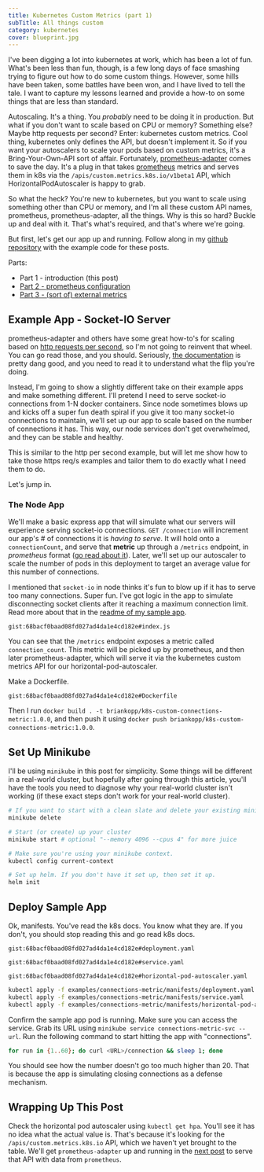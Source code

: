 ```yaml
---
title: Kubernetes Custom Metrics (part 1)
subTitle: All things custom
category: kubernetes
cover: blueprint.jpg
---
```


I've been digging a lot into kubernetes at work, which has been a lot of fun.
What's been less than fun, though, is a few long days of face smashing trying to
figure out how to do some custom things. However, some hills have been taken,
some battles have been won, and I have lived to tell the tale. I want to capture
my lessons learned and provide a how-to on some things that are less than standard.

Autoscaling. It's a thing. You *probably* need to be doing it in production. But what
if you don't want to scale based on CPU or memory? Something else? Maybe http requests
per second? Enter: kubernetes custom metrics. Cool thing, kubernetes only defines the
API, but doesn't implement it. So if you want your autoscalers to scale your pods
based on custom metrics, it's a Bring-Your-Own-API sort of affair. Fortunately,
[prometheus-adapter](https://github.com/DirectXMan12/k8s-prometheus-adapter)
comes to save the day. It's a plug in that takes
[prometheus](https://prometheus.io/)
metrics and serves them in k8s via the `/apis/custom.metrics.k8s.io/v1beta1`
API, which HorizontalPodAutoscaler is happy to grab.

So what the heck? You're new to kubernetes, but you want to scale
using something other than CPU or memory, and I'm all these custom API names,
prometheus, prometheus-adapter, all the things. Why is this so hard? Buckle up and
deal with it. That's what's required, and that's where we're going.

But first, let's get our app up and running. Follow along in my
[github repository](https://github.com/BrianKopp/kubernetes-custom-metrics)
with the example code for these posts.

Parts:

* Part 1 - introduction (this post)
* [Part 2 - prometheus configuration](https://blog.codekopp.com/kubernetes-custom-metrics-pt2/)
* [Part 3 - (sort of) external metrics](https://blog.codekopp.com/kubernetes-custom-metrics-pt3/)

## Example App - Socket-IO Server

prometheus-adapter and others have some great how-to's for
scaling based on
[http requests per second](https://github.com/DirectXMan12/k8s-prometheus-adapter/blob/master/docs/walkthrough.md),
so I'm not going to reinvent that wheel.
You can go read those, and you should. Seriously,
[the documentation](https://github.com/DirectXMan12/k8s-prometheus-adapter/blob/master/docs/config.md)
is pretty dang good, and you need to read it to understand what the flip you're doing.

Instead, I'm going to show a slightly different take on their example apps and
make something different. I'll pretend I need to serve socket-io connections
from 1-N docker containers. Since node sometimes blows up and kicks off a super
fun death spiral if you give it too many socket-io connections to maintain, we'll
set up our app to scale based on the number of connections it has. This way,
our node services don't get overwhelmed, and they can be stable and healthy.

This is similar to the http per second example, but will let me show how
to take those https req/s examples and tailor them to do exactly what
I need them to do.

Let's jump in.

### The Node App

We'll make a basic express app that will simulate what our servers will experience
serving socket-io connections. `GET /connection` will increment our
app's # of connections it is *having to serve*. It will hold onto a
`connectionCount`, and serve that **metric** up through a `/metrics` endpoint,
in *prometheus* format
([go read about it](https://github.com/prometheus/docs/blob/master/content/docs/instrumenting/exposition_formats.md)).
Later, we'll set up our autoscaler to
scale the number of pods in this deployment to target an average value for this
number of connections.

I mentioned that `socket-io` in node thinks it's fun to blow up if it has
to serve too many connections. Super fun. I've got logic in the app to
simulate disconnecting socket clients after it reaching a maximum connection
limit. Read more about that in the
[readme of my sample app](https://github.com/BrianKopp/kubernetes-custom-metrics/tree/master/examples/connections-metric).

`gist:68bacf0baad08fd027ad4da1e4cd182e#index.js`

You can see that the `/metrics` endpoint exposes a metric called
`connection_count`. This metric will be picked up by prometheus, and
then later prometheus-adapter, which will serve it via the kubernetes
custom metrics API for our horizontal-pod-autoscaler.

Make a Dockerfile.

`gist:68bacf0baad08fd027ad4da1e4cd182e#Dockerfile`

Then I run `docker build . -t briankopp/k8s-custom-connections-metric:1.0.0`,
and then push it using `docker push briankopp/k8s-custom-connections-metric:1.0.0`.

## Set Up Minikube

I'll be using `minikube` in this post for simplicity. Some things will be
different in a real-world cluster, but hopefully after going through this
article, you'll have the tools you need to diagnose why your real-world
cluster isn't working (if these exact steps don't work for your real-world cluster).

```bash
# If you want to start with a clean slate and delete your existing minikube cluster
minikube delete

# Start (or create) up your cluster
minikube start # optional "--memory 4096 --cpus 4" for more juice

# Make sure you're using your minikube context.
kubectl config current-context

# Set up helm. If you don't have it set up, then set it up.
helm init
```

## Deploy Sample App

Ok, manifests. You've read the k8s docs. You know what they are. If you don't,
you should stop reading this and go read k8s docs.

`gist:68bacf0baad08fd027ad4da1e4cd182e#deployment.yaml`

`gist:68bacf0baad08fd027ad4da1e4cd182e#service.yaml`

`gist:68bacf0baad08fd027ad4da1e4cd182e#horizontal-pod-autoscaler.yaml`

```bash
kubectl apply -f examples/connections-metric/manifests/deployment.yaml
kubectl apply -f examples/connections-metric/manifests/service.yaml
kubectl apply -f examples/connections-metric/manifests/horizontal-pod-autoscaler.yaml
```

Confirm the sample app pod is running. Make sure you can access
the service. Grab its URL using
`minikube service connections-metric-svc --url`.
Run the following command to start hitting the app with "connections".

```bash
for run in {1..60}; do curl <URL>/connection && sleep 1; done
```

You should see how the number doesn't go too much higher
than 20. That is because the app is simulating closing connections
as a defense mechanism.

## Wrapping Up This Post

Check the horizontal pod autoscaler using `kubectl get hpa`.
You'll see it has no idea what
the actual value is. That's because it's looking for the `/apis/custom.metrics.k8s.io`
API, which we haven't yet brought to the table. We'll get `prometheus-adapter`
up and running in the
[next post](https://blog.codekopp.com/kubernetes-custom-metrics-pt1/)
to serve that API with data from `prometheus`.
